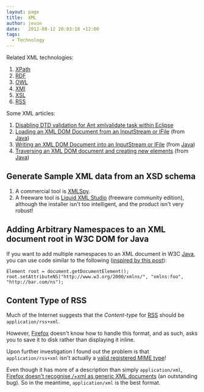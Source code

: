 ```yaml
---
layout: page
title:  XML
author: jevon
date:   2012-08-12 20:03:18 +12:00
tags:
  - Technology
---
```


Related XML technologies:

1. [XPath](XPath.md)
1. [RDF](rdf.md)
1. [OWL](OWL.md)
1. [XMI](xmi.md)
1. [XSL](xsl.md)
1. [RSS](rss.md)

Some XML articles:

1. [Disabling DTD validation for Ant xmlvalidate task within Eclipse](Disabling_DTD_validation_for_Ant_xmlvalidate_task_within_Eclipse.md)
1. <a href="http://code.google.com/p/iaml/source/browse/branches/2008-11-versioning/org.openiaml.model.diagram.custom/src/org/openiaml/model/diagram/custom/actions/MigrateModelAction.java?spec=svn337&r=337#189">Loading an XML DOM Document from an InputStream or IFile</a> (from [Java](Java.md))
1. <a href="http://code.google.com/p/iaml/source/browse/branches/2008-11-versioning/org.openiaml.model.diagram.custom/src/org/openiaml/model/diagram/custom/migrate/Migrate0To1.java?spec=svn337&r=337#72">Writing an XML DOM Document into an InputStream or IFile</a> (from [Java](Java.md))
1. <a href="http://code.google.com/p/iaml/source/browse/branches/2008-11-versioning/org.openiaml.model.diagram.custom/src/org/openiaml/model/diagram/custom/migrate/Migrate0To1.java?spec=svn337&r=337#192">Traversing an XML DOM document and creating new elements</a> (from [Java](Java.md))

## Generate Sample XML data from an XSD schema

1. A commercial tool is [XMLSpy](XMLSpy.md).
1. A freeware tool is <a href="http://www.liquid-technologies.com/Product_XmlStudio_Features.aspx">Liquid XML Studio</a> (freeware community edition), although the installer isn't too intelligent, and the product isn't very robust!

## Adding Arbitrary Namespaces to an XML document root in W3C DOM for Java

If you want to add multiple namespaces to an XML document in W3C [Java](Java.md), you can use code similar to the following (<a href="http://techxplorer.com/2010/01/07/creating-an-xml-document-in-java-with-multiple-namespaces/">inspired by this post</a>):

```
Element root = document.getDocumentElement();
root.setAttributeNS("http://www.w3.org/2000/xmlns/", "xmlns:foo", "http://bar.com/ns");
```

## Content Type of RSS
Much of the Internet suggests that the _Content-type_ for [RSS](rss.md) should be `application/rss+xml`.

However, [Firefox](Firefox.md) doesn't know how to handle this format, and as such, asks you to save it to disk rather than displaying it inline.

Upon further investigation I found out the problem is that `application/rss+xml` isn't actually a <a href="http://www.iana.org/assignments/media-types/index.html">valid registered MIME type</a>!

Even though it has more of a description than simply `application/xml`, <a href="https://bugzilla.mozilla.org/show_bug.cgi?id=155730">Firefox doesn't recognise */*+xml as generic XML documents</a> (an outstanding bug). So in the meantime, `application/xml` is the best format.
